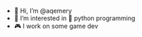 - 👋 Hi, I’m @aqemery
- 👀 I’m interested in 🐍 python programming
- 🎮 I work on some game dev

<!---
aqemery/aqemery is a ✨ special ✨ repository because its `README.md` (this file) appears on your GitHub profile.
You can click the Preview link to take a look at your changes.
--->

